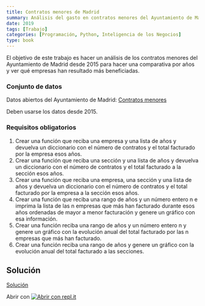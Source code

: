 ```yaml
---
title: Contratos menores de Madrid
summary: Análisis del gasto en contratos menores del Ayuntamiento de Madrid.
date: 2019
tags: [Trabajo]
categories: [Programación, Python, Inteligencia de los Negocios]
type: book
---
```


El objetivo de este trabajo es hacer un análisis de los contratos menores del Ayuntamiento de Madrid desde 2015 para hacer una comparativa por años y ver qué empresas han resultado más beneficiadas.

### Conjunto de datos

Datos abiertos del Ayuntamiento de Madrid: [Contratos menores](http://aprendeconalf.es/python/trabajos/datos/contratos-menores-madrid.csv)

Deben usarse los datos desde 2015.

### Requisitos obligatorios

1. Crear una función que reciba una empresa y una lista de años y devuelva un diccionario con el número de contratos y el total facturado por la empresa esos años.
2. Crear una función que reciba una sección y una lista de años y devuelva un diccionario con el número de contratos y el total facturado a la sección esos años.
3. Crear una función que reciba una empresa, una sección y una lista de años y devuelva un diccionario con el número de contratos y el total facturado por la empresa a la sección esos años.
4. Crear una función que reciba una rango de años y un número entero n e imprima la lista de las n empresas que más han facturado durante esos años ordenadas de mayor a menor facturación y genere un gráfico con esa información.
5. Crear una función reciba una rango de años y un número entero n y genere un gráfico con la evolución anual del total facturado por las n empresas que más han facturado.
6. Crear una función reciba una rango de años y genere un gráfico con la evolución anual del total facturado a las secciones.

## Solución

<a href="https://colab.research.google.com/github/asalber/aprendeconalf/blob/master/content/es/docencia/python/trabajos/inteligencia-negocios/soluciones/contratos-menores-madrid.ipynb" class="btn btn-info" target="_blank">Solución</a>

Abrir con <a href="https://repl.it/@asalber/contratos-menores-madrid"><img src="/images/logo-replit.png" alt="Abrir con repl.it"></a>

